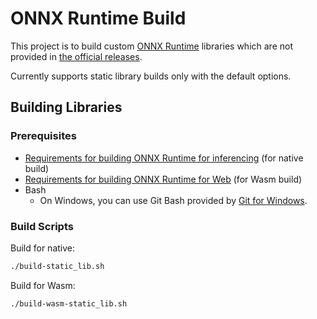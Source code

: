 # ONNX Runtime Build

This project is to build custom [ONNX Runtime](https://onnxruntime.ai) libraries which are not provided in [the official releases](https://github.com/microsoft/onnxruntime/releases).

Currently supports static library builds only with the default options.

## Building Libraries

### Prerequisites

- [Requirements for building ONNX Runtime for inferencing](https://onnxruntime.ai/docs/build/inferencing.html#prerequisites) (for native build)
- [Requirements for building ONNX Runtime for Web](https://onnxruntime.ai/docs/build/web.html#prerequisites) (for Wasm build)
- Bash
  - On Windows, you can use Git Bash provided by [Git for Windows](https://git-scm.com/download/win).

### Build Scripts

Build for native:

```sh
./build-static_lib.sh
```

Build for Wasm:

```sh
./build-wasm-static_lib.sh
```
